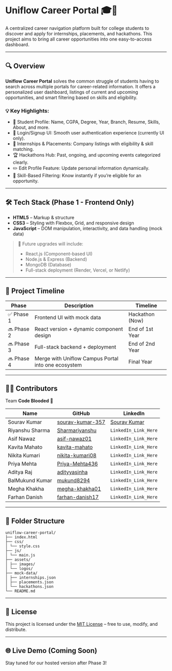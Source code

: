 # Uniflow Career Portal 🎓🚀

A centralized career navigation platform built for college students to discover and apply for internships, placements, and hackathons. This project aims to bring all career opportunities into one easy-to-access dashboard.

---

## 🔍 Overview

**Uniflow Career Portal** solves the common struggle of students having to search across multiple portals for career-related information. It offers a personalized user dashboard, listings of current and upcoming opportunities, and smart filtering based on skills and eligibility.

### 💡 Key Highlights:
- 📄 Student Profile: Name, CGPA, Degree, Year, Branch, Resume, Skills, About, and more.
- 🔐 Login/Signup UI: Smooth user authentication experience (currently UI only).
- 💼 Internships & Placements: Company listings with eligibility & skill matching.
- 🏆 Hackathons Hub: Past, ongoing, and upcoming events categorized clearly.
- ✏️ Edit Profile Feature: Update personal information dynamically.
- 🔎 Skill-Based Filtering: Know instantly if you’re eligible for an opportunity.

---

## 🛠️ Tech Stack (Phase 1 - Frontend Only)

- **HTML5** – Markup & structure  
- **CSS3** – Styling with Flexbox, Grid, and responsive design  
- **JavaScript** – DOM manipulation, interactivity, and data handling (mock data)

> 🔄 Future upgrades will include:
> - React.js (Component-based UI)
> - Node.js & Express (Backend)
> - MongoDB (Database)
> - Full-stack deployment (Render, Vercel, or Netlify)

---

## 🚧 Project Timeline

| Phase | Description | Timeline |
|-------|-------------|----------|
| ✅ Phase 1 | Frontend UI with mock data | Hackathon (Now) |
| 🔜 Phase 2 | React version + dynamic component design | End of 1st Year |
| 🔜 Phase 3 | Full-stack backend + deployment | End of 2nd Year |
| 🔜 Phase 4 | Merge with Uniflow Campus Portal into one ecosystem | Final Year |

---

## 👨‍💻 Contributors

Team **Code Blooded** 💉

| Name           | GitHub                                 | LinkedIn                                 |
|----------------|----------------------------------------|------------------------------------------|
| Sourav Kumar   | [sourav-kumar-357](https://github.com/sourav-kumar-357) | [Sourav Kumar](https://www.linkedin.com/in/souravkumar357) |
| Riyanshu Sharma | [Sharmariyanshu](https://github.com/Sharmariyanshu) | `LinkedIn_Link_Here`                     |
| Asif Nawaz | [asif-nawaz01](https://github.com/asif-nawaz01) | `LinkedIn_Link_Here`                     |
| Kavita Mahato | [kavita-mahato](https://github.com/kavita-mahato) | `LinkedIn_Link_Here`                     |
| Nikita Kumari | [nikita-kumari08](https://github.com/nikita-kumari08) | `LinkedIn_Link_Here`                     |
| Priya Mehta | [Priya-Mehta436](https://github.com/Priya-Mehta436) | `LinkedIn_Link_Here`                     |
| Aditya Raj | [adityyasinha](https://github.com/adityyasinha) | `LinkedIn_Link_Here`                     |
| BalMukund Kumar | [mukund8294](https://github.com/mukund8294) | `LinkedIn_Link_Here`                     |
| Megha Khakha | [megha-khakha01](https://github.com/megha-khakha01) | `LinkedIn_Link_Here`                     |
|Farhan Danish | [farhan-danish17](https://github.com/farhan-danish17) | `LinkedIn_Link_Here`                     |

---

## 📁 Folder Structure

```
uniflow-career-portal/
├── index.html
├── css/
│ └── style.css
├── js/
│ └── main.js
├── assets/
│ ├── images/
│ └── logos/
├── mock-data/
│ ├── internships.json
│ ├── placements.json
│ └── hackathons.json
└── README.md
```


---

## 📄 License

This project is licensed under the [MIT License](https://opensource.org/licenses/MIT) – free to use, modify, and distribute.

---

## 🌐 Live Demo (Coming Soon)

Stay tuned for our hosted version after Phase 3!

